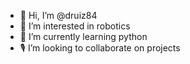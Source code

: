 - 👋 Hi, I’m @druiz84
- 🤖 I’m interested in robotics
- 🐍 I’m currently learning python
- 🎙 I’m looking to collaborate on projects


<!---
druiz84/druiz84 is a ✨ special ✨ repository because its `README.md` (this file) appears on your GitHub profile.
You can click the Preview link to take a look at your changes.
--->

